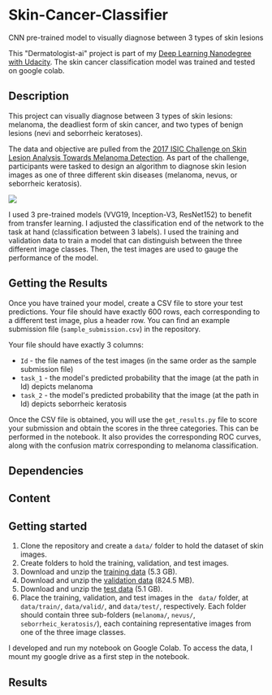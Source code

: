 # Skin-Cancer-Classifier
CNN pre-trained model to visually diagnose between 3 types of skin lesions

This "Dermatologist-ai" project is part of my [Deep Learning Nanodegree with Udacity](https://www.udacity.com/course/deep-learning-nanodegree--nd101). The skin cancer classification model was trained and tested on google colab.

## Description
This project can visually diagnose between 3 types of skin lesions: melanoma, the deadliest form of skin cancer, and two types of benign lesions (nevi and seborrheic keratoses).

The data and objective are pulled from the [2017 ISIC Challenge on Skin Lesion Analysis Towards Melanoma Detection](https://challenge.kitware.com/#challenge/583f126bcad3a51cc66c8d9a). As part of the challenge, participants were tasked to design an algorithm to diagnose skin lesion images as one of three different skin diseases (melanoma, nevus, or seborrheic keratosis).

![](asset/skin_desease_classes.png)

I used 3 pre-trained models (VVG19, Inception-V3, ResNet152) to benefit from transfer learning. I adjusted the classification end of the network to the task at hand (classification between 3 labels).  I used the training and validation data to train a model that can distinguish between the three different image classes.
Then, the test images are used to gauge the performance of the model.

## Getting the Results
Once you have trained your model, create a CSV file to store your test predictions. Your file should have exactly 600 rows, each corresponding to a different test image, plus a header row. You can find an example submission file (`sample_submission.csv`) in the repository.

Your file should have exactly 3 columns:
- `Id` - the file names of the test images (in the same order as the sample submission file)
- `task_1` - the model's predicted probability that the image (at the path in Id) depicts melanoma
- `task_2` - the model's predicted probability that the image (at the path in Id) depicts seborrheic keratosis

Once the CSV file is obtained, you will use the `get_results.py` file to score your submission and obtain the scores in the three categories. This can be performed in the notebook. It also provides the corresponding ROC curves, along with the confusion matrix corresponding to melanoma classification.

## Dependencies

## Content

## Getting started
1.	Clone the repository and create a `data/` folder to hold the dataset of skin images.
2.	Create folders to hold the training, validation, and test images.
3.	Download and unzip the [training data](https://s3-us-west-1.amazonaws.com/udacity-dlnfd/datasets/skin-cancer/train.zip) (5.3 GB).
4.	Download and unzip the [validation data](https://s3-us-west-1.amazonaws.com/udacity-dlnfd/datasets/skin-cancer/valid.zip) (824.5 MB).
5.	Download and unzip the [test data](https://s3-us-west-1.amazonaws.com/udacity-dlnfd/datasets/skin-cancer/test.zip) (5.1 GB).
6.	Place the training, validation, and test images in the ` data/` folder, at `data/train/`, `data/valid/`, and `data/test/`, respectively. Each folder should contain three sub-folders (`melanoma/`, `nevus/`, `seborrheic_keratosis/`), each containing representative images from one of the three image classes.

I developed and run my notebook on Google Colab. To access the data, I mount my google drive as a first step in the notebook.


## Results
